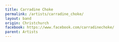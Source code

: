 ```yaml
---
title: Carradine Choke
permalink: /artists/carradine_choke/
layout: band
origin: Christchurch
facebook: https://www.facebook.com/carradinechoke/
parent: Artists
---
```


